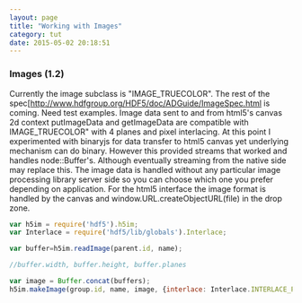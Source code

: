 ```yaml
---
layout: page
title: "Working with Images"
category: tut
date: 2015-05-02 20:18:51
---
```


### Images (1.2)

Currently the image subclass is "IMAGE_TRUECOLOR".  The rest of the spec[http://www.hdfgroup.org/HDF5/doc/ADGuide/ImageSpec.html is coming.  Need test examples.
Image data sent to and from html5's canvas 2d context putImageData and getImageData are compatible with IMAGE_TRUECOLOR" with 4 planes and pixel interlacing.
At this point I experimented with binaryjs for data transfer to html5 canvas yet underlying mechanism can do binary.  However this provided streams that worked 
and handles node::Buffer's. Although eventually streaming from the native side may replace this.  The image data is handled without any particular image processing 
library server side so you can choose which one you prefer depending on application. For the html5 interface the image format is handled by the canvas and 
window.URL.createObjectURL(file) in the drop zone.

```javascript
var h5im = require('hdf5').h5im;
var Interlace = require('hdf5/lib/globals').Interlace;

var buffer=h5im.readImage(parent.id, name);

//buffer.width, buffer.height, buffer.planes

var image = Buffer.concat(buffers);
h5im.makeImage(group.id, name, image, {interlace: Interlace.INTERLACE_PIXEL, planes: 4, width: meta.width, height: meta.height});
```




